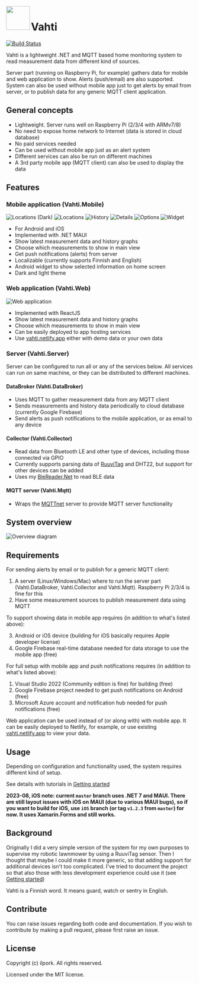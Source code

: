 <img align="left" width="64" height="64" src="doc/images/vahti_small.png">

# Vahti

[![Build Status](https://dev.azure.com/ilpork/github/_apis/build/status/ilpork.Vahti?branchName=master)](https://dev.azure.com/ilpork/github/_build/latest?definitionId=3&branchName=master)
<!--
Hide Netlify badge for now. It indicates incorrectly "failed" when build has been auto-canceled due to site content not changed
https://answers.netlify.com/t/status-badge-incorrectly-shows-failing-when-deploy-is-auto-cancelled/7316
[![Netlify Status](https://api.netlify.com/api/v1/badges/b93f50a0-c805-4447-ade1-4c704da1945e/deploy-status)](https://app.netlify.com/sites/vahti/deploys)-->

Vahti is a lightweight .NET and MQTT based home monitoring system to read measurement data from different kind of sources. 

Server part (running on Raspberry Pi, for example) gathers data for mobile and web application to show. Alerts (push/email) are also supported. System can also be used without mobile app just to get alerts by email from server, or to publish data for any generic MQTT client application.

## General concepts
- Lightweight. Server runs well on Raspberry Pi (2/3/4 with ARMv7/8)
- No need to expose home network to Internet (data is stored in cloud database)
- No paid services needed
- Can be used without mobile app just as an alert system
- Different services can also be run on different machines
- A 3rd party mobile app (MQTT client) can also be used to display the data

## Features
### Mobile application (Vahti.Mobile)
![Locations (Dark)](doc/images/locations_dark.png) 
![Locations](doc/images/locations_light.png) 
![History](doc/images/history_light.png)
![Details](doc/images/details_light.png)
![Options](doc/images/options_light.png)
![Widget](doc/images/widget.png)

- For Android and iOS
- Implemented with .NET MAUI
- Show latest measurement data and history graphs
- Choose which measurements to show in main view
- Get push notifications (alerts) from server 
- Localizable (currently supports Finnish and English)
- Android widget to show selected information on home screen
- Dark and light theme
### Web application (Vahti.Web)
![Web application](doc/images/react_app.png)
- Implemented with ReactJS
- Show latest measurement data and history graphs
- Choose which measurements to show in main view
- Can be easily deployed to app hosting services
- Use [vahti.netlify.app](https://vahti.netlify.app) either with demo data or your own data

### Server (Vahti.Server)
Server can be configured to run all or any of the services below. All services can run on same machine, or they can be distributed to different machines.
#### DataBroker (Vahti.DataBroker)
- Uses MQTT to gather measurement data from any MQTT client
- Sends measurements and history data periodically to cloud database (currently Google Firebase)
- Send alerts as push notifications to the mobile application, or as email to any device
#### Collector (Vahti.Collector)
- Read data from Bluetooth LE and other type of devices, including those connected via GPIO
- Currently supports parsing data of [RuuviTag](https://www.ruuvi.com) and DHT22, but support for other devices can be added
- Uses my [BleReader.Net](https://github.com/ilpork/BleReader.Net) to read BLE data
#### MQTT server (Vahti.Mqtt)
- Wraps the [MQTTnet](https://github.com/chkr1011/MQTTnet) server to provide MQTT server functionality

## System overview
![Overview diagram](doc/images/overview.png)

## Requirements
For sending alerts by email or to publish for a generic MQTT client:
1) A server (Linux/Windows/Mac) where to run the server part (Vahti.DataBroker, Vahti.Collector and Vahti.Mqtt). Raspberry Pi 2/3/4 is fine for this
2) Have some measurement sources to publish measurement data using MQTT

To support showing data in mobile app requires (in addition to what's listed above):

3. Android or iOS device (building for iOS basically requires Apple developer license)
4. Google Firebase real-time database needed for data storage to use the mobile app (free)

For full setup with mobile app and push notifications requires (in addition to what's listed above):
1. Visual Studio 2022 (Community edition is fine) for building (free)
4. Google Firebase project needed to get push notifications on Android (free) 
5. Microsoft Azure account and notification hub needed for push notifications (free)

Web application can be used instead of (or along with) with mobile app. It can be easily deployed to Netlify, for example, or use existing [vahti.netlify.app](https://vahti.netlify.app) to view your data.

## Usage
Depending on configuration and functionality used, the system requires different kind of setup. 

See details with tutorials in [Getting started](doc/GettingStarted.md)

**2023-08, iOS note: current `master` branch uses .NET 7 and MAUI. There are still layout issues with iOS on MAUI (due to various MAUI bugs), so if you want to build for iOS, use `iOS` branch (or  tag `v1.2.3` from `master`) for now. It uses Xamarin.Forms and still works.**

## Background
Originally I did a very simple version of the system for my own purposes to supervise my robotic lawnmower by using a RuuviTag sensor. Then I thought that maybe I could make it more generic, so that adding support for additional devices isn't too complicated. I've tried to document the project so that also those with less development experience could use it (see [Getting started](doc/GettingStarted.md))

Vahti is a Finnish word. It means guard, watch or sentry in English. 

## Contribute
You can raise issues regarding both code and documentation. If you wish to contribute by making a pull request, please first raise an issue.

## License

Copyright (c) ilpork. All rights reserved.

Licensed under the MIT license.